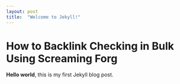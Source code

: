 ```yaml
---
layout: post
title:  "Welcome to Jekyll!"
---
```


# How to Backlink Checking in Bulk Using Screaming Forg

**Hello world**, this is my first Jekyll blog post.

